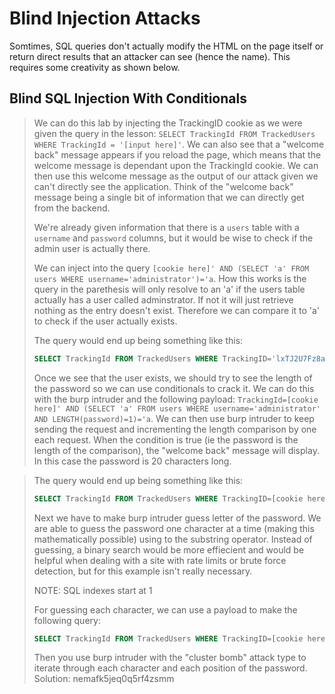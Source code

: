 # Blind Injection Attacks

Somtimes, SQL queries don't actually modify the HTML on the page itself or return direct results that an attacker can see (hence the name).  This requires some creativity as shown below.

## Blind SQL Injection With Conditionals
>
>We can do this lab by injecting the TrackingID cookie as we were given the query in the lesson: `SELECT TrackingId FROM TrackedUsers WHERE TrackingId = '[input here]'`.  We can also see that a "welcome back" message appears if you reload the page, which means that the welcome message is dependant upon the TrackingId cookie.  We can then use this welcome message as the output of our attack given we can't directly see the application. Think of the "welcome back" message being a single bit of information that we can directly get from the backend.
>
>We're already given information that there is a `users` table with a `username` and `password` columns, but it would be wise to check if the admin user is actually there.
>
>We can inject into the query `[cookie here]' AND (SELECT 'a' FROM users WHERE username='administrator')='a`.
>How this works is the query in the parethesis will only resolve to an 'a' if the users table actually has a user called adminstrator.  If not it will just retrieve nothing as the entry doesn't exist.  Therefore we can compare it to 'a' to check if the user actually exists.
>
>The query would end up being something like this:
>```SQL
> SELECT TrackingId FROM TrackedUsers WHERE TrackingID='lxTJ2U7Fz8arF9k3' AND (SELECT 'a' FROM users WHERE username = 'adminstrator') = 'a'
>```
>Once we see that the user exists, we should try to see the length of the password so we can use conditionals to crack it.  We can do this with the burp intruder and the following payload: `TrackingId=[cookie here]' AND (SELECT 'a' FROM users WHERE username='administrator' AND LENGTH(password)=1)='a`.  We can then use burp intruder to keep sending the request and incrementing the length comparison by one each request.  When the condition is true (ie the password is the length of the comparison), the "welcome back" message will display.  In this case the password is 20 characters long.

>The query would end up being something like this:
>```SQL
> SELECT TrackingId FROM TrackedUsers WHERE TrackingID=[cookie here]' AND (SELECT 'a' FROM users WHERE username='administrator' AND LENGTH(password)=1)='a'
>```
>Next we have to make burp intruder guess letter of the password.  We are able to guess the password one character at a time (making this mathematically possible) using to the substring operator.  Instead of guessing, a binary search would be more effiecient and would be helpful when dealing with a site with rate limits or brute force detection, but for this example isn't really necessary.
>
>NOTE: SQL indexes start at 1 
>
>For guessing each character, we can use a payload to make the following query:
>```SQL
> SELECT TrackingId FROM TrackedUsers WHERE TrackingID=[cookie here]' AND (SELECT SUBSTRING(password,1,1) FROM users WHERE username='administrator')='a'
>```
>Then you use burp intruder with the "cluster bomb" attack type to iterate through each character and each position of the password.
>Solution: nemafk5jeq0q5rf4zsmm
